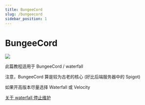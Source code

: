 ```yaml
---
title: BungeeCord
slug: /bungeecord
sidebar_position: 1
---
```


# BungeeCord

![](../_images/BungeeCord.png)

此篇教程适用于 BungeeCord / waterfall

注意，BungeeCord 算是较为古老的核心 (好比后端服务器中的 Spigot)

如果开高版本尽量选择 Waterfall 或 Velocity

[关于 waterfall 停止维护](https://nitwikit.8aka.org/Java/process/cross-server/server-core-choose#关于-waterfall)
